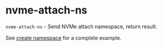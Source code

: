 # nvme-attach-ns

`nvme-attach-ns` - Send NVMe attach namespace, return result.

See [create namespace](nvme-create-ns.md) for a complete example.
